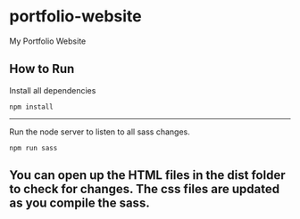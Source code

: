 # portfolio-website
My Portfolio Website

## How to Run

Install all dependencies
```
npm install
```
---
Run the node server to listen to all sass changes. 
```
npm run sass
```

You can open up the HTML files in the dist folder to check for changes. The css files are updated as you compile the sass. 
---



